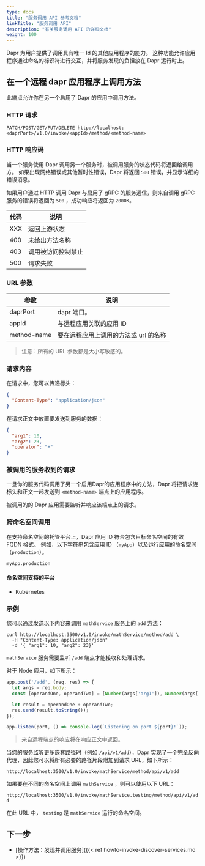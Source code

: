 ```yaml
---
type: docs
title: "服务调用 API 参考文档"
linkTitle: "服务调用 API"
description: "有关服务调用 API 的详细文档"
weight: 100
---
```


Dapr 为用户提供了调用具有唯一 Id 的其他应用程序的能力。 这种功能允许应用程序通过命名的标识符进行交互，并将服务发现的负担放在 Dapr 运行时上。

## 在一个远程 dapr 应用程序上调用方法

此端点允许你在另一个启用了 Dapr 的应用中调用方法。

### HTTP 请求

```
PATCH/POST/GET/PUT/DELETE http://localhost:<daprPort>/v1.0/invoke/<appId>/method/<method-name>
```

### HTTP 响应码

当一个服务使用 Dapr 调用另一个服务时，被调用服务的状态代码将返回给调用方。 如果出现网络错误或其他暂时性错误，Dapr 将返回 `500` 错误，并显示详细的错误消息。

如果用户通过 HTTP 调用 Dapr 与启用了 gRPC 的服务通信，则来自调用 gRPC 服务的错误将返回为 `500` ，成功响应将返回为 `200OK`。

| 代码  | 说明        |
| --- | --------- |
| XXX | 返回上游状态    |
| 400 | 未给出方法名称   |
| 403 | 调用被访问控制禁止 |
| 500 | 请求失败      |

### URL 参数

| 参数          | 说明                    |
| ----------- | --------------------- |
| daprPort    | dapr 端口。              |
| appId       | 与远程应用关联的应用 ID         |
| method-name | 要在远程应用上调用的方法或 url 的名称 |

> 注意：所有的 URL 参数都是大小写敏感的。

### 请求内容

在请求中，您可以传递标头：

```json
{
  "Content-Type": "application/json"
}
```

在请求正文中放置要发送到服务的数据：

```json
{
  "arg1": 10,
  "arg2": 23,
  "operator": "+"
}
```

### 被调用的服务收到的请求

一旦你的服务代码调用了另一个启用Dapr的应用程序中的方法，Dapr 将把请求连标头和正文一起发送到 `<method-name>` 端点上的应用程序。

被调用的的 Dapr 应用需要监听并响应该端点上的请求。

### 跨命名空间调用

在支持命名空间的托管平台上，Dapr 应用 ID 符合包含目标命名空间的有效 FQDN 格式。 例如，以下字符串包含应用 ID （`myApp`）以及运行应用的命名空间 （`production`）。

```
myApp.production
```

#### 命名空间支持的平台

- Kubernetes

### 示例

您可以通过发送以下内容来调用 `mathService` 服务上的 `add` 方法：

```shell
curl http://localhost:3500/v1.0/invoke/mathService/method/add \
  -H "Content-Type: application/json"
  -d '{ "arg1": 10, "arg2": 23}'
```

`mathService` 服务需要监听 `/add` 端点才能接收和处理请求。

对于 Node 应用，如下所示：

```js
app.post('/add', (req, res) => {
  let args = req.body;
  const [operandOne, operandTwo] = [Number(args['arg1']), Number(args['arg2'])];

  let result = operandOne + operandTwo;
  res.send(result.toString());
});

app.listen(port, () => console.log(`Listening on port ${port}!`));
```

> 来自远程端点的响应将在响应正文中返回。

当您的服务监听更多嵌套路径时（例如 `/api/v1/add`），Dapr 实现了一个完全反向代理，因此您可以将所有必要的路径片段附加到请求 URL，如下所示：

`http://localhost:3500/v1.0/invoke/mathService/method/api/v1/add`

如果要在不同的命名空间上调用 `mathService` ，则可以使用以下 URL：

`http://localhost:3500/v1.0/invoke/mathService.testing/method/api/v1/add`

在此 URL 中， `testing` 是 `mathService` 运行的命名空间。

## 下一步
- [操作方法：发现并调用服务]({{< ref howto-invoke-discover-services.md >}})
